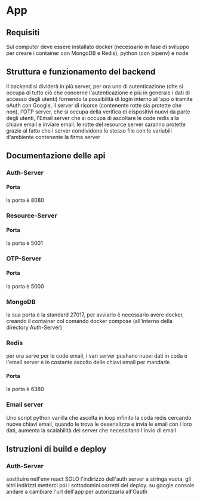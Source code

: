 # App


## Requisiti 
Sul computer deve essere installato docker (necessario in fase di sviluppo per creare i container con MongoDB e Redis), python (con pipenv) e node


## Struttura e funzionamento del backend
Il backend si dividerà in più server, per ora uno di autenticazione (che si occupa di tutto ciò che concerne l'autenticazione e più in generale i dati di accesso degli utenti) fornendo la possibilità di login interno all'app o tramite oAuth con Google, il server di risorse (contenente rotte sia protette che non), l'OTP server, che si occupa della verifica di dispositivi nuovi da parte degli utenti, l'Email server che si occupa di ascoltare le code redis alla chiave email e inviare email. le rotte del resource server saranno protette grazie al fatto che i  server condividono lo stesso file con le variabili d'ambiente contenente la firma server


## Documentazione delle api
### Auth-Server
#### Porta
la porta è 8080
### Resource-Server
#### Porta
la porta è 5001
### OTP-Server
#### Porta
la porta è 5000
### MongoDB
la sua porta è la standard 27017, per avviarlo è necessario avere docker, creando il container col comando docker compose (all'interno della directory Auth-Server)
### Redis
per ora serve per le code email, i vari server pushano nuovi dati in coda e l'email server è in costante ascolto delle chiavi email per mandarle
#### Porta
la porta è 6380
### Email server
Uno script python vanilla che ascolta in loop infinito la coda redis cercando nuove chiavi email, quando le trova le deserializza e invia le email con i loro dati, aumenta la scalabilità dei server che necessitano l'invio di email



## Istruzioni di build e deploy
### Auth-Server
sostituire nell'env react SOLO l'indirizzo dell'auth server a stringa vuota, gli altri indirizzi metterci poi i sottodomini corretti del deploy. su google console andare a cambiare l'url dell'app per autorizzarla all'Oauth

